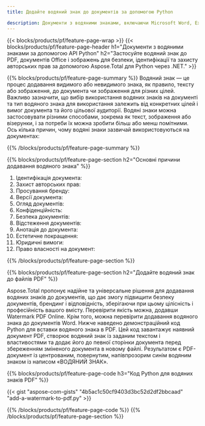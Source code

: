 ```yaml
---
title: Додайте водяний знак до документів за допомогою Python  

description: Документи з водяними знаками, включаючи Microsoft Word, Excel, PowerPoint, PDF і зображення, за допомогою програми Python.  Додайте безкоштовний текстовий або графічний водяний знак онлайн за допомогою програми.
---
```


{{< blocks/products/pf/feature-page-wrap >}}
{{< blocks/products/pf/feature-page-header h1="Документи з водяними знаками за допомогою API Python" h2="Застосуйте водяний знак до PDF, документів Office і зображень для безпеки, ідентифікації та захисту авторських прав за допомогою Aspose.Total для Python через .NET." >}}

{{% blocks/products/pf/feature-page-summary %}}
Водяний знак — це процес додавання видимого або невидимого знака, як правило, тексту або зображення, до документа чи зображення для різних цілей.  Важливо зазначити, що вибір використання водяних знаків на документі та тип водяного знака для використання залежить від конкретних цілей і вимог документа та його цільової аудиторії.  Водяні знаки можна застосовувати різними способами, зокрема як текст, зображення або візерунки, і за потреби їх можна зробити більш або менш помітними.  Ось кілька причин, чому водяні знаки зазвичай використовуються на документах:  

{{% /blocks/products/pf/feature-page-summary  %}}

{{% blocks/products/pf/feature-page-section  h2="Основні причини додавання водяного знака" %}}

1. Ідентифікація документа:
1. Захист авторських прав:  
1. Просування бренду:  
1. Версії документа:  
1. Огляд документів:  
1. Конфіденційність:
1. Безпека документів:  
1. Відстеження документів:  
1. Анотація до документа:  
1. Естетичне покращення:  
1. Юридичні вимоги:  
1. Право власності на документ:  

{{% /blocks/products/pf/feature-page-section %}}

{{% blocks/products/pf/feature-page-section  h2="Додайте водяний знак до файлів PDF" %}}

Aspose.Total пропонує надійне та універсальне рішення для додавання водяних знаків до документів, що дає змогу підвищити безпеку документів, брендинг і відповідність, зберігаючи при цьому цілісність і професійність вашого вмісту.  Перевірити якість можна, додавши Watermark PDF Online.  Крім того, можна перевірити додавання водяного знака до документів Word.  Нижче наведено демонстраційний код Python для вставки водяного знака в PDF.  Цей код завантажує наявний документ PDF, створює водяний знак із заданим текстом і властивостями та додає його до певної сторінки документа перед збереженням зміненого документа в новому файлі.  Результатом є PDF-документ із центрованим, повернутим, напівпрозорим синім водяним знаком із написом «ВОДЯНИЙ ЗНАК».

{{% blocks/products/pf/feature-page-code h3="Код Python для водяних знаків PDF" %}}

{{< gist "aspose-com-gists" "4b5ac1c50cf9403d3bc52d2df2bbcaad" "add-a-watermark-to-pdf.py" >}}

{{% /blocks/products/pf/feature-page-code  %}}
{{% /blocks/products/pf/feature-page-section %}}